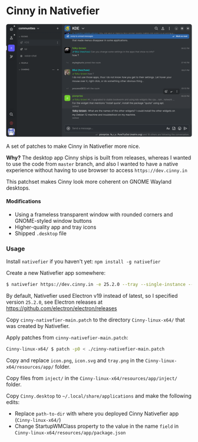 # Cinny in Nativefier

![image](./screenshot.png)

A set of patches to make Cinny in Nativefier more nice.

**Why?** The desktop app Cinny ships is built from releases, whereas I wanted to use the code from `master` branch, and also I wanted to have a native experience without having to use browser to access `https://dev.cinny.in`

This patchset makes Cinny look more coherent on GNOME Wayland desktops.

#### Modifications
- Using a frameless transparent window with rounded corners and GNOME-styled window buttons
- Higher-quality app and tray icons
- Shipped `.desktop` file

### Usage
Install `nativefier` if you haven't yet: `npm install -g nativefier`

Create a new Nativefier app somewhere:
```bash
$ nativefier https://dev.cinny.in -e 25.2.0 --tray --single-instance --browserwindow-options '{ "transparent": true, "webPreferences": { "sandbox": false } }' --hide-window-frame
```
By default, Nativefier used Electron v19 instead of latest, so I specified version `25.2.0`, see Electron releases at https://github.com/electron/electron/releases

Copy `cinny-nativefier-main.patch` to the directory `Cinny-linux-x64/` that was created by Nativefier.

Apply patches from `cinny-nativefier-main.patch`:
```bash
Cinny-linux-x64/ $ patch -p0 < ./cinny-nativefier-main.patch
```

Copy and replace `icon.png`, `icon.svg` and `tray.png` in the `Cinny-linux-x64/resources/app/` folder.

Copy files from `inject/` in the `Cinny-linux-x64/resources/app/inject/` folder.

Copy `Cinny.desktop` to `~/.local/share/applications` and make the following edits:
- Replace `path-to-dir` with where you deployed Cinny Nativefier app (`Cinny-linux-x64/`)
- Change StartupWMClass property to the value in the name `field` in `Cinny-linux-x64/resources/app/package.json`
